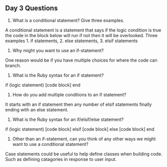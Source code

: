 ## Day 3 Questions

1. What is a conditional statement? Give three examples.

A conditional statement is a statement that says if the logic condition is true the code in the
block below will run if not then it will be overlooked. Three examples 1. if statements, 2. else statements, 3. elsif statements

1. Why might you want to use an if-statement?

One reason would be if you have multiple choices for where the code can branch.

1. What is the Ruby syntax for an if statement?

if (logic statement)
  [code block]
end

1. How do you add multiple conditions to an if statement?

It starts with an if statement then any number of elsif statements finally ending with an else statement.

1. What is the Ruby syntax for an if/elsif/else statement?

if (logic statement)
  [code block]
elsif
  [code block]
else
  [code block]
end


1. Other than an if-statement, can you think of any other ways we might want to use a conditional statement?

Case statements could be useful to help define classes when building code. Such as defining catagories in response to user input. 
